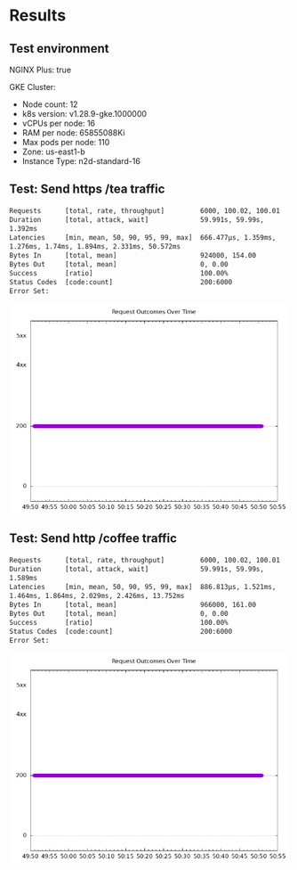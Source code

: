 # Results

## Test environment

NGINX Plus: true

GKE Cluster:

- Node count: 12
- k8s version: v1.28.9-gke.1000000
- vCPUs per node: 16
- RAM per node: 65855088Ki
- Max pods per node: 110
- Zone: us-east1-b
- Instance Type: n2d-standard-16

## Test: Send https /tea traffic

```text
Requests      [total, rate, throughput]         6000, 100.02, 100.01
Duration      [total, attack, wait]             59.991s, 59.99s, 1.392ms
Latencies     [min, mean, 50, 90, 95, 99, max]  666.477µs, 1.359ms, 1.276ms, 1.74ms, 1.894ms, 2.331ms, 50.572ms
Bytes In      [total, mean]                     924000, 154.00
Bytes Out     [total, mean]                     0, 0.00
Success       [ratio]                           100.00%
Status Codes  [code:count]                      200:6000  
Error Set:
```

![https-plus.png](https-plus.png)

## Test: Send http /coffee traffic

```text
Requests      [total, rate, throughput]         6000, 100.02, 100.01
Duration      [total, attack, wait]             59.991s, 59.99s, 1.589ms
Latencies     [min, mean, 50, 90, 95, 99, max]  886.813µs, 1.521ms, 1.464ms, 1.864ms, 2.029ms, 2.426ms, 13.752ms
Bytes In      [total, mean]                     966000, 161.00
Bytes Out     [total, mean]                     0, 0.00
Success       [ratio]                           100.00%
Status Codes  [code:count]                      200:6000  
Error Set:
```

![http-plus.png](http-plus.png)
